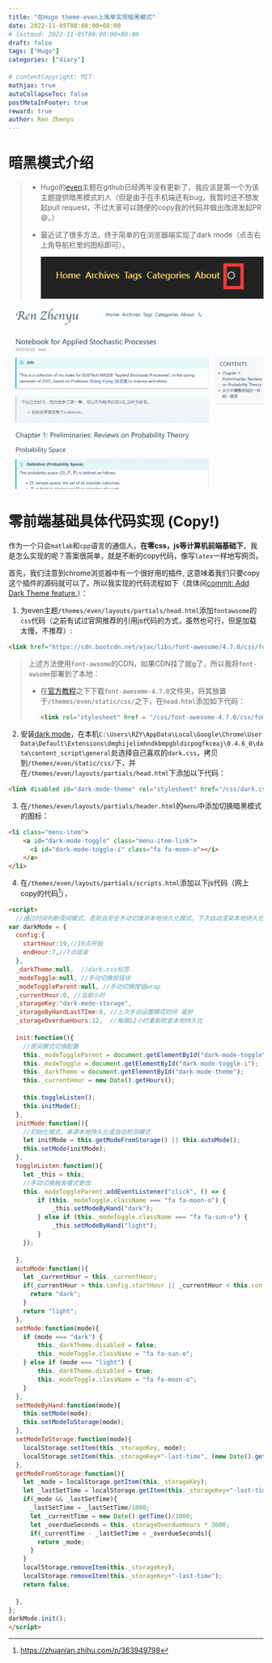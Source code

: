 ```yaml
---
title: "在Hugo theme-even上简单实现暗黑模式"
date: 2022-11-05T00:00:00+08:00
# lastmod: 2022-11-05T00:00:00+08:00
draft: false
tags: ["Hugo"]
categories: ["diary"]

# contentCopyright: MIT
mathjax: true
autoCollapseToc: false
postMetaInFooter: true
reward: true
author: Ren Zhenyu
---
```


# 暗黑模式介绍

> + Hugo的[even](https://github.com/olOwOlo/hugo-theme-even)主题在github已经两年没有更新了，我应该是第一个为该主题提供暗黑模式的人（但是由于在手机端还有bug，我暂时还不想发起pull request，不过大家可以随便的copy我的代码并做出改进发起PR:smile:。）
>
> + 最近试了很多方法，终于简单的在浏览器端实现了dark mode（点击右上角导航栏里的图标即可）。
>
>   ![image](../../dark-mode.assets/200128941-81d53c52-010f-4bd6-9dc7-5933291c5ecd.png)

![](../../dark-mode.assets/GIF.gif)

# 零前端基础具体代码实现 (Copy!)

作为一个只会`matlab`和`cpp`语言的通信人，**在零css，js等计算机前端基础下**，我是怎么实现的呢？答案很简单，就是不断的copy代码，像写`latex`一样地写网页。

首先，我们注意到chrome浏览器中有一个很好用的插件, 这意味着我们只要copy这个插件的源码就可以了。所以我实现的代码流程如下（具体间[commit: Add Dark Theme feature.](https://github.com/rzy0901/rzy0901.github.io/commit/c08c69da33ab361368fcb64dba066c15dd6d5fbd)）：

1. 为even主题`/themes/even/layouts/partials/head.html`添加`fontawsome`的`css`代码（之前有试过官网推荐的引用js代码的方式，虽然也可行，但是加载太慢，不推荐）:
```html
<link href="https://cdn.bootcdn.net/ajax/libs/font-awesome/4.7.0/css/font-awesome.min.css" rel="stylesheet">
```
> 上述方法使用`font-awsome`的CDN，如果CDN挂了就g了，所以我将`font-awsome`部署到了本地：
>
> + 在[官方教程](https://fontawesome.com/v4/get-started/)之下下载`font-awesome-4.7.0`文件夹，将其放置于`/themes/even/static/css/`之下，在`head.html`添加如下代码：
>
>   ```html
>   <link rel="stylesheet" href = "/css/font-awesome-4.7.0/css/font-awesome.css"></link>
>   ```

2. 安装[dark mode](https://mybrowseraddon.com/dark-mode.html)，在本机`C:\Users\RZY\AppData\Local\Google\Chrome\User Data\Default\Extensions\dmghijelimhndkbmpgbldicpogfkceaj\0.4.6_0\data\content_script\general`处选择自己喜欢的`dark.css`，拷贝到`/themes/even/static/css/`下，并在`/themes/even/layouts/partials/head.html`下添加以下代码：

```html
<link disabled id="dark-mode-theme" rel="stylesheet" href="/css/dark.css"></link>
```

3. 在`/themes/even/layouts/partials/header.html`的`menu`中添加切换暗黑模式的图标：

```html
<li class="menu-item">
    <a id="dark-mode-toggle" class="menu-item-link">
      <i id="dark-mode-toggle-i" class="fa fa-moon-o"></i>
    </a>
</li>
```

4. 在`/themes/even/layouts/partials/scripts.html`添加以下js代码（网上copy的代码[^1]），

```html
<script>
  //通过时间判断夜间模式，否则会完全手动切换并本地持久化模式，下次自动渲染本地持久化的模式
var darkMode = {
  config:{    
    startHour:19,//19点开始
    endHour:7,//7点结束    
  },
  _darkTheme:null,  //dark.css标签
  _modeToggle:null, //手动切换按钮块
  _modeToggleParent:null, //手动切换按钮wrap
  _currentHour:0, //当前小时
  _storageKey:"dark-mode-storage",
  _storageByHandLastTIme:0, //上次手动设置模式时间 毫秒
  _storageOverdueHours:12,  //每隔12小时重新检查本地持久化

  init:function(){
    //夜间模式切换配置
    this._modeToggleParent = document.getElementById("dark-mode-toggle");
    this._modeToggle = document.getElementById("dark-mode-toggle-i");    
    this._darkTheme = document.getElementById("dark-mode-theme");  
    this._currentHour = new Date().getHours();  

    this.toggleListen();
    this.initMode();
  },
  initMode:function(){
    //初始化模式，来源本地持久化或自动检测模式    
    let initMode = this.getModeFromStorage() || this.autoMode(); 
    this.setMode(initMode);
  },
  toggleListen:function(){
    let _this = this;
    //手动切换触发模式更改
    this._modeToggleParent.addEventListener("click", () => {
        if (this._modeToggle.className === "fa fa-moon-o") {
            _this.setModeByHand("dark");
        } else if (this._modeToggle.className === "fa fa-sun-o") {
            _this.setModeByHand("light");
        }
    });

  },  
  autoMode:function(){
    let _currentHour = this._currentHour;
    if(_currentHour > this.config.startHour || _currentHour < this.config.endHour){
      return "dark";  
    }  
    return "light";    
  },
  setMode:function(mode){
    if (mode === "dark") {
        this._darkTheme.disabled = false;
        this._modeToggle.className = "fa fa-sun-o";
    } else if (mode === "light") {
        this._darkTheme.disabled = true;
        this._modeToggle.className = "fa fa-moon-o";
    }          
  },
  setModeByHand:function(mode){
    this.setMode(mode);
    this.setModeToStorage(mode);    
  },
  setModeToStorage:function(mode){
    localStorage.setItem(this._storageKey, mode);
    localStorage.setItem(this._storageKey+"-last-time", (new Date().getTime()));     
  },
  getModeFromStorage:function(){
    let _mode = localStorage.getItem(this._storageKey);
    let _lastSetTime = localStorage.getItem(this._storageKey+"-last-time");
    if(_mode && _lastSetTime){
      _lastSetTime = _lastSetTime/1000;
      let _currentTime = new Date().getTime()/1000;
      let _overdueSeconds = this._storageOverdueHours * 3600;
      if(_currentTime - _lastSetTime < _overdueSeconds){            
        return _mode;
      }
    }
    localStorage.removeItem(this._storageKey);
    localStorage.removeItem(this._storageKey+"-last-time");
    return false;

  },
};
darkMode.init();
</script> 
```

[^1]:https://zhuanlan.zhihu.com/p/363949798
